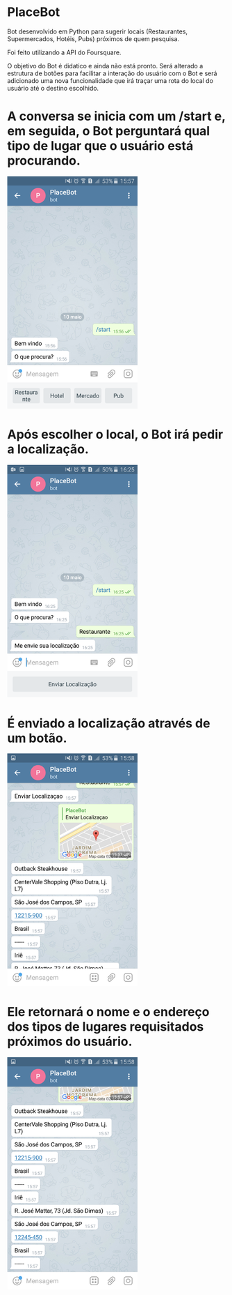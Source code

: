 # PlaceBot
Bot desenvolvido em Python para sugerir locais (Restaurantes, Supermercados, Hotéis, Pubs) próximos de quem pesquisa.

Foi feito utilizando a API do Foursquare.

O objetivo do Bot é didatico e ainda não está pronto. Será alterado a estrutura de botões para facilitar a interação do 
usuário com o Bot e será adicionado uma nova funcionalidade que irá traçar uma rota do local do usuário até o destino escolhido.

# A conversa se inicia com um /start e, em seguida, o Bot perguntará qual tipo de lugar que o usuário está procurando.
<img src="https://github.com/LuizPrianti/PlaceBot/blob/master/Screenshots/Screenshot_2018-05-10-15-57-21.png" width="300px">

# Após escolher o local, o Bot irá pedir a localização.
<img src="https://github.com/LuizPrianti/PlaceBot/blob/master/Screenshots/Screenshot_2018-05-10-16-25-49.png" width="300px">

# É enviado a localização através de um botão.
<img src="https://github.com/LuizPrianti/PlaceBot/blob/master/Screenshots/Screenshot_2018-05-10-15-58-28.png" width="300px">

# Ele retornará o nome e o endereço dos tipos de lugares requisitados próximos do usuário.
<img src="https://github.com/LuizPrianti/PlaceBot/blob/master/Screenshots/Screenshot_2018-05-10-15-58-34.png" width="300px">
